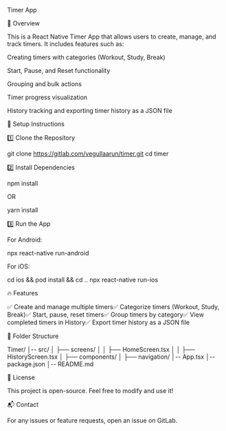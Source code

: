 Timer App

📌 Overview

This is a React Native Timer App that allows users to create, manage, and track timers. It includes features such as:

Creating timers with categories (Workout, Study, Break)

Start, Pause, and Reset functionality

Grouping and bulk actions

Timer progress visualization

History tracking and exporting timer history as a JSON file

🚀 Setup Instructions

1️⃣ Clone the Repository

git clone https://gitlab.com/vegullaarun/timer.git
cd timer

2️⃣ Install Dependencies

npm install

OR

yarn install

3️⃣ Run the App

For Android:

npx react-native run-android

For iOS:

cd ios && pod install && cd ..
npx react-native run-ios

🔥 Features

✅ Create and manage multiple timers✅ Categorize timers (Workout, Study, Break)✅ Start, pause, reset timers✅ Group timers by category✅ View completed timers in History✅ Export timer history as a JSON file

📝 Folder Structure

Timer/
│-- src/
│   ├── screens/
│   │   ├── HomeScreen.tsx
│   │   ├── HistoryScreen.tsx
│   ├── components/
│   ├── navigation/
│-- App.tsx
│-- package.json
│-- README.md

📄 License

This project is open-source. Feel free to modify and use it!

📬 Contact

For any issues or feature requests, open an issue on GitLab.